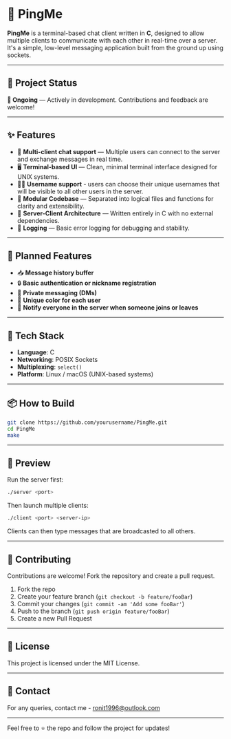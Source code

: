 # 💬 PingMe

**PingMe** is a terminal-based chat client written in **C**, designed to allow multiple clients to communicate with each other in real-time over a server. It's a simple, low-level messaging application built from the ground up using sockets.

---

## 🚀 Project Status

**🔧 Ongoing** — Actively in development. Contributions and feedback are welcome!

---

## ✨ Features

* 🔄 **Multi-client chat support** — Multiple users can connect to the server and exchange messages in real time.
* 🖥️ **Terminal-based UI** — Clean, minimal terminal interface designed for UNIX systems.
* 🧑‍💻 **Username support** - users can choose their unique usernames that will be visible to all other users in the server. 
* 🧪 **Modular Codebase** — Separated into logical files and functions for clarity and extensibility.
* 📡 **Server-Client Architecture** — Written entirely in C with no external dependencies.
* 📜 **Logging** — Basic error logging for debugging and stability.

---

## 🧩 Planned Features

* 📥 **Message history buffer**
* 🔒 **Basic authentication or nickname registration**
* 💬 **Private messaging (DMs)**
* 🎨 **Unique color for each user**
* 📢 **Notify everyone in the server when someone joins or leaves**
---

## 🧰 Tech Stack

* **Language**: C
* **Networking**: POSIX Sockets
* **Multiplexing**: `select()`
* **Platform**: Linux / macOS (UNIX-based systems)

---

## 📦 How to Build

```bash
git clone https://github.com/yourusername/PingMe.git
cd PingMe
make
```

---

## 🧪 Preview

Run the server first:

```bash
./server <port>
```

Then launch multiple clients:

```bash
./client <port> <server-ip>
```

Clients can then type messages that are broadcasted to all others.

---

## 🤝 Contributing

Contributions are welcome! Fork the repository and create a pull request.

1. Fork the repo
2. Create your feature branch (`git checkout -b feature/fooBar`)
3. Commit your changes (`git commit -am 'Add some fooBar'`)
4. Push to the branch (`git push origin feature/fooBar`)
5. Create a new Pull Request

---

## 📄 License

This project is licensed under the MIT License.

---

## 📩 Contact

For any queries, contact me - ronit1996@outlook.com

---
Feel free to ⭐ the repo and follow the project for updates!
